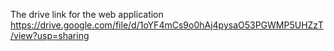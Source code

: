 The drive link for the web application
https://drive.google.com/file/d/1oYF4mCs9o0hAj4pysaO53PGWMP5UHZzT/view?usp=sharing
